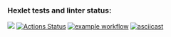 ### Hexlet tests and linter status:
<a href="https://codeclimate.com/github/ishell90/php-project-48/maintainability"><img src="https://api.codeclimate.com/v1/badges/12a88fb0835e2f4d9974/maintainability" /></a>
[![Actions Status](https://github.com/ishell90/php-project-48/workflows/hexlet-check/badge.svg)](https://github.com/ishell90/php-project-48/actions)
[![example workflow](https://github.com/ishell90/php-project-48/workflows/testingAndLint/badge.svg)](https://github.com/ishell90/php-project-48/actions)
[![asciicast](https://asciinema.org/a/enK9qMu4ke5RjTExsGNOdBwj3.svg)](https://asciinema.org/a/enK9qMu4ke5RjTExsGNOdBwj3)